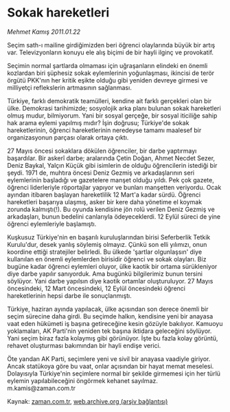 # Sokak hareketleri

*Mehmet Kamış 2011.01.22*

<td class="columnist-detail">
<p>Seçim sath-ı mailine girdiğimizden beri öğrenci olaylarında büyük bir artış var. Televizyonların konuyu ele alış biçimi de bir hayli ilginç ve provokatif.</p>
<p>
<div id="haberMetinDiv">
<p>Seçimin normal şartlarda olmaması için uğraşanların elindeki en önemli kozlardan biri şüphesiz sokak eylemlerinin yoğunlaşması, ikincisi de terör örgütü PKK'nın her kritik eşikte olduğu gibi yeniden devreye girmesi ve milliyetçi reflekslerin artmasının sağlanması.
<p>Türkiye, farklı demokratik teamülleri, kendine ait farklı gerçekleri olan bir ülke. Demokrasi tarihimizde; sosyolojik arka planı bulunan sokak hareketleri olmuş mudur, bilmiyorum. Yani bir sosyal gerçeğe, bir sosyal iticiliğe sahip hak arama eylemi yapılmış mıdır? İşin doğrusu; Türkiye'de sokak hareketlerinin, öğrenci hareketlerinin neredeyse tamamı maalesef bir organizasyonun parçası olarak ortaya çıktı.
<p>27 Mayıs öncesi sokaklara dökülen öğrenciler, bir darbe yaptırmayı başardılar. Bir askerî darbe; aralarında Çetin Doğan, Ahmet Necdet Sezer, Deniz Baykal, Yalçın Küçük gibi isimlerin de olduğu öğrencilerin istediği bir şeydi. 1971 de, muhtıra öncesi Deniz Gezmiş ve arkadaşlarının seri eylemlerinin başladığı ve gazetelere manşet olduğu yıldı. Pek çok gazete, öğrenci liderleriyle röportajlar yapıyor ve bunları manşetten veriyordu. Ocak ayından itibaren başlayan hareketlilik 12 Mart'a kadar sürdü. Öğrenci hareketleri başarıya ulaşmış, asker bir kere daha yönetime el koymak zorunda kalmıştı(!). Bu oyunda kendisine jön rolü verilen Deniz Gezmiş ve arkadaşları, bunun bedelini canlarıyla ödeyeceklerdi. 12 Eylül süreci de yine öğrenci eylemleriyle başlamıştı.
<p>Kuşkusuz Türkiye'nin en başarılı kuruluşlarından birisi Seferberlik Tetkik Kurulu'dur, desek yanlış söylemiş olmayız. Çünkü son elli yılımızı, onun koordine ettiği stratejiler belirledi. Bu ülkede 'şartlar olgunlaşsın' diye kullanılan en önemli eylemlerden birisidir öğrenci ve sokak olayları. Biz bugüne kadar öğrenci eylemleri oluyor, ülke kaotik bir ortama sürükleniyor diye darbe yapılır sanıyorduk. Ama bugünkü bilgilerimiz bunun tersini söylüyor. Yani darbe yapılsın diye kaotik ortamlar oluşturuluyor. 27 Mayıs öncesindeki, 12 Mart öncesindeki, 12 Eylül öncesindeki öğrenci hareketlerinin hepsi darbe ile sonuçlanmıştı.
<p>Türkiye, haziran ayında yapılacak, ülke açısından son derece önemli bir seçim sürecine daha girdi. Bu seçimde halkın, kendisine yeni bir anayasa vaat eden hükümeti iş başına getireceğine kesin gözüyle bakılıyor. Kamuoyu yoklamaları, AK Parti'nin yeniden tek başına iktidara geleceğini söylüyor. Yani seçim biraz fazla kolaymış gibi görünüyor. İşte bu fazla kolay görüntü, rehavet oluşturması bakımından bir hayli endişe verici.
<p>Öte yandan AK Parti, seçimlere yeni ve sivil bir anayasa vaadiyle giriyor. Ancak statükoya göre bu vaat, onlar açısından bir hayat memat meselesi. Dolayısıyla Türkiye'nin seçimlere normal bir şekilde girmemesi için her türlü eylemin yapılabileceğini öngörmek kehanet sayılmaz. m.kamis@zaman.com.tr </p></p></p></p></p></p></div>
</p>
<a href="http://web.archive.org/web/20110202082700/mailto:m.kamis@zaman.com.tr">
</a></td>

Kaynak: [zaman.com.tr](http://zaman.com.tr/yazar.do?yazino=1082527), [web.archive.org (arşiv bağlantısı)](http://web.archive.org/web/20110202082700/http://www.zaman.com.tr:80/yazar.do?yazino=1082527)
